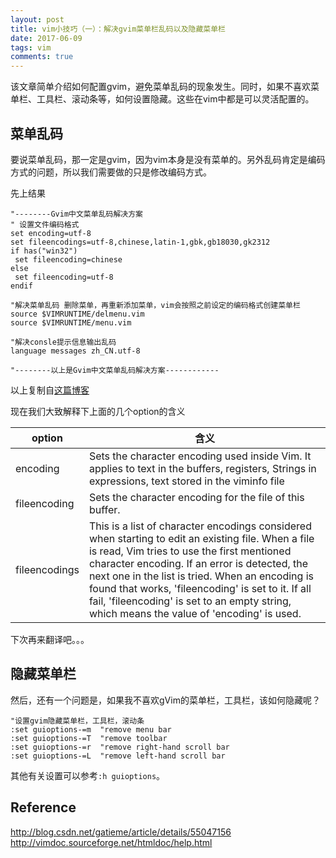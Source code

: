 ```yaml
---
layout: post
title: vim小技巧（一）：解决gvim菜单栏乱码以及隐藏菜单栏
date: 2017-06-09
tags: vim
comments: true
---
```


该文章简单介绍如何配置gvim，避免菜单乱码的现象发生。同时，如果不喜欢菜单栏、工具栏、滚动条等，如何设置隐藏。这些在vim中都是可以灵活配置的。

## 菜单乱码

要说菜单乱码，那一定是gvim，因为vim本身是没有菜单的。另外乱码肯定是编码方式的问题，所以我们需要做的只是修改编码方式。

先上结果
```
"--------Gvim中文菜单乱码解决方案
" 设置文件编码格式
set encoding=utf-8
set fileencodings=utf-8,chinese,latin-1,gbk,gb18030,gk2312
if has("win32")
 set fileencoding=chinese
else
 set fileencoding=utf-8
endif

"解决菜单乱码 删除菜单，再重新添加菜单，vim会按照之前设定的编码格式创建菜单栏
source $VIMRUNTIME/delmenu.vim
source $VIMRUNTIME/menu.vim

"解决consle提示信息输出乱码
language messages zh_CN.utf-8

"--------以上是Gvim中文菜单乱码解决方案------------
```

以上复制自[这篇博客](http://blog.csdn.net/gatieme/article/details/55047156)

现在我们大致解释下上面的几个option的含义

| option | 含义|
|--- | ---|
|encoding | Sets the character encoding used inside Vim.  It applies to text in the buffers, registers, Strings in expressions, text stored in the viminfo file|
| fileencoding | Sets the character encoding for the file of this buffer. |
| fileencodings | This is a list of character encodings considered when starting to edit an existing file.  When a file is read, Vim tries to use the first mentioned character encoding.  If an error is detected, the next one in the list is tried.  When an encoding is found that works, 'fileencoding' is set to it.  If all fail, 'fileencoding' is set to an empty string, which means the value of 'encoding' is used.|

下次再来翻译吧。。。

## 隐藏菜单栏

然后，还有一个问题是，如果我不喜欢gVim的菜单栏，工具栏，该如何隐藏呢？

```
"设置gvim隐藏菜单栏，工具栏，滚动条
:set guioptions-=m  "remove menu bar
:set guioptions-=T  "remove toolbar
:set guioptions-=r  "remove right-hand scroll bar
:set guioptions-=L  "remove left-hand scroll bar
```

其他有关设置可以参考`:h guioptions`。

## Reference

<http://blog.csdn.net/gatieme/article/details/55047156>
<http://vimdoc.sourceforge.net/htmldoc/help.html>



